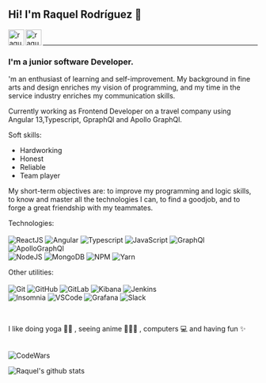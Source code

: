 
## Hi! I'm Raquel Rodríguez 🌼 

[<img align='left' alt=' raquelrodriguez | LinkedIn' width='32px' src='https://iconmonstr.com/wp-content/g/gd/makefg.php?i=../releases/preview/2012/png/iconmonstr-linkedin-3.png&r=0&g=0&b=0'/>][linkedin]
[<img align='left' alt=' raquelrodriguez | Gmail' width='32px' src='https://cdns.iconmonstr.com/wp-content/releases/preview/2018/240/iconmonstr-gmail-1.png' />][Gmail]



<br/><hr>

### I'm a junior software Developer.
'm an enthusiast of learning and self-improvement. My background in fine arts and design enriches my vision of programming, and my time in the service industry enriches my communication skills.

Currently working as Frontend Developer on a travel company using Angular 13,Typescript, GpraphQl and Apollo GraphQl.


Soft skills:
* Hardworking 
* Honest 
* Reliable 
* Team player

My short-term objectives are: to improve my programming and logic skills, to know and master all the technologies I can, to find a goodjob, and to forge a great friendship with my teammates.

Technologies:
<br/>
<br/>
<img alt='ReactJS' src='https://img.shields.io/badge/-ReactJS-51CBF2?style=flat&logo=react&logoColor=white' />
<img alt='Angular' src='https://img.shields.io/badge/Angular-DD0031?style=flat&logo=angular&logoColor=white' />
<img alt='Typescript' src='https://img.shields.io/badge/TypeScript-007ACC?style=flat&logo=typescript&logoColor=white' />
<img alt='JavaScript' src='https://img.shields.io/badge/-Javascript-F7DF1E?logo=javascript&logoColor=white&style=plastic' />
<img alt='GraphQl' src='https://img.shields.io/badge/GraphQl-E10098?style=flat&logo=graphql&logoColor=white' />
<img alt='ApolloGraphQl' src='https://img.shields.io/badge/Apollo%20GraphQL-311C87?&style=flat=Apollo%20GraphQL&logoColor=white' />
<br/>
<img alt='NodeJS' src='https://img.shields.io/badge/-NodeJs-339933?logo=Nodejs&logoColor=white&style=plastic' />
<img alt='MongoDB' src='http://img.shields.io/badge/-MongoDB-47A248?style=flat&logo=mongodb&logoColor=white&style=plastic' />
<img alt='NPM' src='https://img.shields.io/badge/-NPM-CB3837?style=flat&logo=npm&logoColor=white&style=plastic' />
<img alt='Yarn' src='https://img.shields.io/badge/Yarn-2C8EBB?style=flat&logo=yarn&logoColor=white' />

Other utilities:
<br/>
<br/>
<img alt='Git' src='https://img.shields.io/badge/-Git-F05032?logo=git&logoColor=white&style=plastic' />
<img alt='GitHub' src='https://img.shields.io/badge/-Github-181717?style=flat&logo=github&logoColor=white&style=plastic' />
<img alt='GitLab' src='https://img.shields.io/badge/GitLab-330F63?style=flat&logo=gitlab&logoColor=white' />
<img alt='Kibana' src='https://img.shields.io/badge/Kibana-005571?style=flat&logo=Kibana&logoColor=white' />
<img alt='Jenkins' src='https://img.shields.io/badge/-Slack-4A154B?style=flat&logo=slack&logoColor=white&style=plastic' />
<br/>
<img alt='Insomnia' src='https://img.shields.io/badge/Insomnia-5849be?style=flat&logo=Insomnia&logoColor=white' />
<img alt='VSCode' src='https://img.shields.io/badge/-VSCode-007ACC?style=flat&logo=visual-studio-code&logoColor=white&style=plastic' />
<img alt='Grafana' src='https://img.shields.io/badge/Grafana-F2F4F9?style=flat&logo=grafana&logoColor=orange&labelColor=F2F4F9' />
<img alt='Slack' src='https://img.shields.io/badge/-Slack-4A154B?style=flat&logo=slack&logoColor=white&style=plastic' />

<br/>

I like doing yoga 🧘‍♀️ , seeing anime 👩🏻‍💻 , computers 💻 and having fun ✨
<br/>
<br/>

<img alt='CodeWars' src='https://www.codewars.com/users/srtamaciel/badges/large' />


![Raquel's github stats](https://github-readme-stats.vercel.app/api?username=srtamaciel&theme=material-palenight&show_icons=true)  

[linkedin]: https://www.linkedin.com/in/raquel-rodriguez-diaz/
[Gmail]: mailto:srtademaciel@gmail.com



<!--
**srtamaciel/srtamaciel** is a ✨ _special_ ✨ repository because its `README.md` (this file) appears on your GitHub profile.

Here are some ideas to get you started:

- 🔭 I’m currently working on ...
- 🌱 I’m currently learning ...
- 👯 I’m looking to collaborate on ...
- 🤔 I’m looking for help with ...
- 💬 Ask me about ...
- 📫 How to reach me: ...
- 😄 Pronouns: ...
- ⚡ Fun fact: ...
-->

